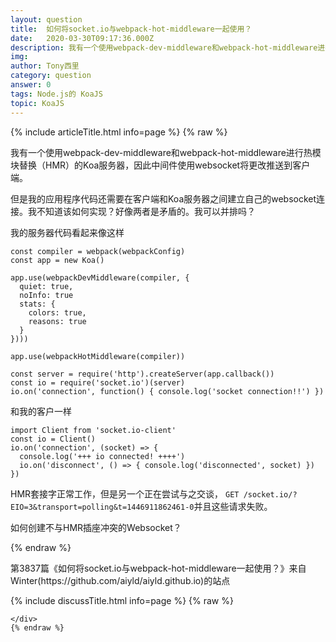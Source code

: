 ```yaml
---
layout: question
title:  如何将socket.io与webpack-hot-middleware一起使用？
date:   2020-03-30T09:17:36.000Z
description: 我有一个使用webpack-dev-middleware和webpack-hot-middleware进行热模块替换（HMR）的Koa服务器，因此中间件使...
img: 
author: Tony西里
category: question
answer: 0
tags: Node.js的 KoaJS
topic: KoaJS
---
```

<div class="article-root">
  <div class="article">
    {% include articleTitle.html info=page %}
    {% raw %}
    <div class="article-content"><p><font style="vertical-align: inherit;"><font style="vertical-align: inherit;">我有一个使用webpack-dev-middleware和webpack-hot-middleware进行热模块替换（HMR）的Koa服务器，因此中间件使用websocket将更改推送到客户端。</font></font></p>

<p><font style="vertical-align: inherit;"><font style="vertical-align: inherit;">但是我的应用程序代码还需要在客户端和Koa服务器之间建立自己的websocket连接。</font><font style="vertical-align: inherit;">我不知道该如何实现？</font><font style="vertical-align: inherit;">好像两者是矛盾的。</font><font style="vertical-align: inherit;">我可以并排吗？</font></font></p>

<p><font style="vertical-align: inherit;"><font style="vertical-align: inherit;">我的服务器代码看起来像这样</font></font></p>

<pre><code>const compiler = webpack(webpackConfig)<font></font>
const app = new Koa()<font></font>
<font></font>
app.use(webpackDevMiddleware(compiler, {<font></font>
  quiet: true,<font></font>
  noInfo: true<font></font>
  stats: {<font></font>
    colors: true,<font></font>
    reasons: true<font></font>
  }<font></font>
})))<font></font>
<font></font>
app.use(webpackHotMiddleware(compiler))<font></font>
<font></font>
const server = require('http').createServer(app.callback())<font></font>
const io = require('socket.io')(server)<font></font>
io.on('connection', function() { console.log('socket connection!!') })<font></font>
</code></pre>

<p><font style="vertical-align: inherit;"><font style="vertical-align: inherit;">和我的客户一样</font></font></p>

<pre><code>import Client from 'socket.io-client'<font></font>
const io = Client()<font></font>
io.on('connection', (socket) =&gt; {<font></font>
  console.log('+++ io connected! ++++')<font></font>
  io.on('disconnect', () =&gt; { console.log('disconnected', socket) })<font></font>
})<font></font>
</code></pre>

<p><font style="vertical-align: inherit;"><font style="vertical-align: inherit;">HMR套接字正常工作，但是另一个正在尝试与之交谈， 
 </font></font><code>GET /socket.io/?EIO=3&amp;transport=polling&amp;t=1446911862461-0</code><font style="vertical-align: inherit;"><font style="vertical-align: inherit;">并且这些请求失败。</font></font></p>

<p><font style="vertical-align: inherit;"><font style="vertical-align: inherit;">如何创建不与HMR插座冲突的Websocket？</font></font></p></div>
    {% endraw %}
  </div>
  <p class="winter_mark">第3837篇《如何将socket.io与webpack-hot-middleware一起使用？》来自Winter(https://github.com/aiyld/aiyld.github.io)的站点</p>
  <div class="discuss-wrapper">
    {% include discussTitle.html info=page %}
    {% raw %}
    <div class="discuss-list">
    
    </div>
    {% endraw %}
  </div>
<div>
